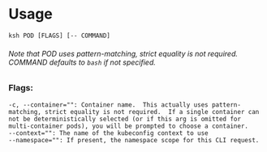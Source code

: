 # Usage
  `ksh POD [FLAGS] [-- COMMAND]`

###### Note that POD uses pattern-matching, strict equality is not required. COMMAND defaults to `bash` if not specified.

### Flags:
    -c, --container="": Container name.  This actually uses pattern-matching, strict equality is not required.  If a single container can not be deterministically selected (or if this arg is omitted for multi-container pods), you will be prompted to choose a container.
    --context="": The name of the kubeconfig context to use
    --namespace="": If present, the namespace scope for this CLI request.
